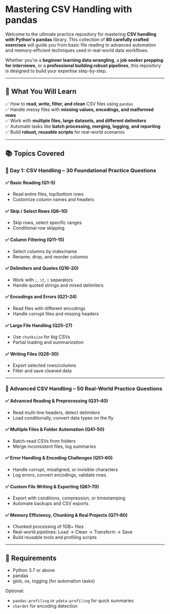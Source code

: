 #  Mastering CSV Handling with pandas 

Welcome to the ultimate practice repository for mastering **CSV handling with Python's pandas** library. This collection of **80 carefully crafted exercises** will guide you from basic file reading to advanced automation and memory-efficient techniques used in real-world data workflows.

Whether you're a **beginner learning data wrangling**, a **job seeker prepping for interviews**, or a **professional building robust pipelines**, this repository is designed to build your expertise step-by-step.

---

## 🧠 What You Will Learn

✅ How to **read, write, filter, and clean** CSV files using `pandas`  
✅ Handle messy files with **missing values, encodings, and malformed rows**  
✅ Work with **multiple files, large datasets, and different delimiters**  
✅ Automate tasks like **batch processing, merging, logging, and reporting**  
✅ Build **robust, reusable scripts** for real-world scenarios

---

## 📚 Topics Covered

### 🔹 Day 1: CSV Handling – 30 Foundational Practice Questions

#### ✅ Basic Reading (Q1–5)
- Read entire files, top/bottom rows
- Customize column names and headers

#### ✅ Skip / Select Rows (Q6–10)
- Skip rows, select specific ranges
- Conditional row skipping

#### ✅ Column Filtering (Q11–15)
- Select columns by index/name
- Rename, drop, and reorder columns

#### ✅ Delimiters and Quotes (Q16–20)
- Work with `;`, `\t`, `|` separators
- Handle quoted strings and mixed delimiters

#### ✅ Encodings and Errors (Q21–24)
- Read files with different encodings
- Handle corrupt files and missing headers

#### ✅ Large File Handling (Q25–27)
- Use `chunksize` for big CSVs
- Partial loading and summarization

#### ✅ Writing Files (Q28–30)
- Export selected rows/columns
- Filter and save cleaned data

---

### 🔹 Advanced CSV Handling – 50 Real-World Practice Questions

#### ✅ Advanced Reading & Preprocessing (Q31–40)
- Read multi-line headers, detect delimiters
- Load conditionally, convert data types on the fly

#### ✅ Multiple Files & Folder Automation (Q41–50)
- Batch-read CSVs from folders
- Merge inconsistent files, log summaries

#### ✅ Error Handling & Encoding Challenges (Q51–60)
- Handle corrupt, misaligned, or invisible characters
- Log errors, convert encodings, validate rows

#### ✅ Custom File Writing & Exporting (Q61–70)
- Export with conditions, compression, or timestamping
- Automate backups and CSV exports

#### ✅ Memory Efficiency, Chunking & Real Projects (Q71–80)
- Chunked processing of 1GB+ files
- Real-world pipelines: Load → Clean → Transform → Save
- Build reusable tools and profiling scripts

---

## 🔧 Requirements

- Python 3.7 or above
- pandas
- glob, os, logging (for automation tasks)

Optional:
- `pandas-profiling` or `ydata-profiling` for quick summaries
- `chardet` for encoding detection

